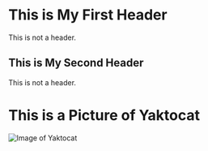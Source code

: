 # This is My First Header
This is not a header.
## This is My Second Header
This is not a header.

# This is a Picture of Yaktocat
![Image of Yaktocat](https://octodex.github.com/images/yaktocat.png)
